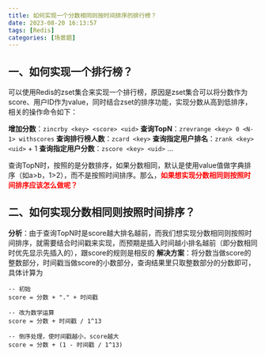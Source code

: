 ```yaml
---
title: 如何实现一个分数相同则按时间排序的排行榜？
date: 2023-08-20 16:13:57
tags: [Redis]
categories: [场景题]
---
```


## 一、如何实现一个排行榜？
可以使用Redis的zset集合来实现一个排行榜，原因是zset集合可以将分数作为score、用户ID作为value，同时结合zset的排序功能，实现分数从高到低排序，相关的操作命令如下：

**增加分数**：`zincrby <key> <score> <uid>`
**查询TopN**：`zrevrange <key> 0 <N-1> withscores`
**查询排行榜人数**：`zcard <key>`
**查询指定用户排名**：`zrank <key> <uid>` + 1
**查询指定用户分数**：`zscore <key> <uid>`
...

查询TopN时，按照的是分数排序，如果分数相同，默认是使用value值做字典排序（如a>b，1>2），而不是按照时间排序。那么，<font color=red>**如果想实现分数相同则按照时间排序应该怎么做呢？**</font>

## 二、如何实现分数相同则按照时间排序？
**分析**：由于查询TopN时是score越大排名越前，而我们想实现分数相同则按照时间排序，就需要结合时间戳来实现，而预期是插入时间越小排名越前（即分数相同时优先显示先插入的），跟score的规则是相反的
**解决方案**：将分数当做score的整数部分，时间戳当做score的小数部分，查询结果里只取整数部分的分数即可，具体计算为
```
-- 初始
score = 分数 + "." + 时间戳

-- 改为数学运算
score = 分数 + 时间戳 / 1^13

-- 倒序处理，使时间戳越小，score越大
score = 分数 + (1 - 时间戳 / 1^13)
```


